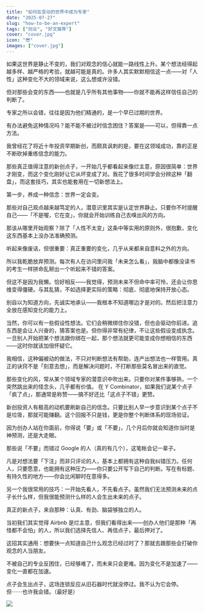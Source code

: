 ```yaml
---
title: "如何在变动的世界中成为专家"
date: "2025-07-27"
slug: "how-to-be-an-expert"
tags: ["创业", "好文推荐"]
cover: "cover.jpg"
icon: "😎"
images: ["cover.jpg"]
---
```

如果这世界是静止不变的，我们对观念的信心就能一路线性上升。某个想法经得起越多样、越严格的考验，就越可能是真的。许多人其实默默相信这一点——对「人性」这种变化不大的领域来说，这么想或许没错。



但对那些会变的东西——也就是几乎所有其他事物——你就不能再这样信任自己的判断了。



专家之所以会错，往往是因为他们精通的，是一个早已过期的世界。



有办法避免这种情况吗？能不能不被过时信念困住？答案是——可以，但得靠一点方法。



我曾经花了将近十年投资早期新创，而颇具讽刺的是，要在这领域成功，靠的正是不断砍掉重练信念的能力。



那些真正值得注意的新创点子，一开始几乎都看起来像烂主意，原因很简单：世界才刚变，而这个变化刚好让它从坏变成了对。我花了很多时间学会分辨这种「翻盘」，而这套技巧，其实也能套用在一切新想法上。



第一步，养成一种信念：世界一定会变。



那些对自己观点越来越笃定的人，潜意识里其实是认定世界静止。只要你不时提醒自己——「不是喔，它在变」，你就会开始训练自己去嗅出风的方向。



那该从哪里开始观察？除了「人性不太变」这条中等实用的原则外，很抱歉，变化这东西基本上没办法准确预测。



听起来像废话，但很重要：真正重要的变化，几乎从来都来自意料之外的方向。



所以我乾脆放弃预测。每次有人在访问里问我「未来怎么看」，我脑中都像没读书的考生一样拼命乱掰出一个听起来不错的答案。



但这不是因为我懒。恰好相反——我觉得，预测未来不但命中率可怜，还会让你思维变得僵硬。与其乱猜，不如选择更实际的策略：彻底、彻底地保持开放心态。



别自以为知道方向，先诚实地承认——我根本不知道哪边才是对的。然后把注意力全放在感知变化的能力上。



当然，你可以有一些假设性想法。它们会稍微绑住你没错，但也会驱动你前进。追东西是会让人兴奋的，猜答案也是。但你得非常有纪律，不让这些假设变成执念。
一旦别人开始把某个想法跟你绑在一起，那个想法就更可能变成你想相信的东西——这时你就该加倍怀疑它。



我相信，这种偏被动的做法，不只对判断想法有帮助，连产出想法也一样管用。真正的诀窍不是「刻意去想」，而是解决问题时，不打断那些莫名冒出来的直觉。



那些变化的风，常从某个领域专家的潜意识中吹出来。只要你对某件事够熟，一个突然跳出来的怪念头，几乎都有价值。
在 Y Combinator，如果我们说某个点子「疯了点」，那通常是称赞——搞不好还比「这点子不错」更赞。



新创投资人有极高的动机要刷新自己的信念。只要比别人早一步意识到某个点子不是垃圾，那就可能赚翻。这个回报不只是钱，更是你整个判断体系的现场验证。



因为创办人站在你面前，你得说「要」或「不要」，几个月后你就会知道你当时是神预测，还是大走眼。



那些说「不要」而错过 Google 的人（真的有几个），这笔帐会记一辈子。



凡是对想法要「下注」而非只评论的人，基本上都拥有这种自我纠错压力。任何人，只要愿意，也能拥有这种压力——你只要公开写下自己的判断。写在有标题、有持久性的地方——你会比闲聊时在意得多。



另一个我很常用的技巧：一开始先看人，不先看点子。虽然我们无法预测未来的点子长什么样，但我很能预测什么样的人会生出未来的点子。



真正的新点子，来自那种：认真、有劲、脑袋够独立的人。



当初我们其实觉得 Airbnb 是烂主意，但我们看得出来——创办人他们是那种「再怪都不会怕」的人，所以我们选择先信人、再信点子，最后押对了。



这招其实通用：想要快一点知道自己什么观念已经过时了？那就去跟那些会打破你观念的人当朋友。



不被自己的专业反困住，已经够难了，而未来只会更难。因为变化不是加速了——变化一直都在加速。



点子会生出点子，这场连锁反应从旧石器时代就没停过。我不认为它会停。
但⋯⋯也许我会错。（最好是）




![](https://prod-files-secure.s3.us-west-2.amazonaws.com/112d0858-5090-4d34-a606-b75eb8d65fd2/46476355-9cf3-4e99-9b7a-3531bc426380/1000202064.png?X-Amz-Algorithm=AWS4-HMAC-SHA256&X-Amz-Content-Sha256=UNSIGNED-PAYLOAD&X-Amz-Credential=ASIAZI2LB466VNLLXDB7%2F20251018%2Fus-west-2%2Fs3%2Faws4_request&X-Amz-Date=20251018T051228Z&X-Amz-Expires=3600&X-Amz-Security-Token=IQoJb3JpZ2luX2VjEAwaCXVzLXdlc3QtMiJIMEYCIQDEWnAfyEjKe7uYVPYomjEopt19Vt5XXmklOashS93tagIhANy6wbDmGVBXSZ4OBe1YITrlYJF%2F%2FZvGgmnIvpe9tJExKogECLX%2F%2F%2F%2F%2F%2F%2F%2F%2F%2FwEQABoMNjM3NDIzMTgzODA1IgwcThfqYbFU6Np4t%2B4q3AOPyWlDVPY4ZQGFfcqe17gBwdDosxnRTWKxtc6LgydrowlS8FqesEZ6KE9Iq2a0DlmtD77KSJSb2phMiAlpx7A8sA%2BvYIL8dffdWPfPtD5hAIboJttFpAoqDbh8QmxSayK3T4DMTPxwKNi%2Fwc5QBKyU33xn9jHwDeLu7SGobm4kPiHqyYj3lPJp7Y8NkWWYwYwQPRrZqM0%2F5xlxwUqwtfHyc%2BetfzwVLLDYvdT47gxPgTz5IcTCrbU%2BmBUJSE5gEMUIOETtfuMR7ii%2BRz2ZvEGbT8jbACP%2Bh3ea8Wy3qS7U1PN%2BbZPNqZFtG%2BdMMrBe%2BB5uLqNm27oYE78zBw6y0hy0cJuD8KHIfieR8Jqqvc5wM792ZqboQLTvx5vUMQ0YH9fw%2Fok9ofuuh6qRbR9q7nBo513IQuwnkP7GYcHREvqZoBLkTTIxmZA77sQiX6w6Uw51XhrDydEKmbD0UXRTpP8Zix4eWYnj5P2Jm573tObNxMAB80K77frqwWnqjILBOyXo9KXFxTrHKYj%2FlRRcc%2BVapUHH2T47pW2OmyC4ZPmEiW%2FO5A2cesIuD%2FEHlnkLkVVFn856fEL%2FbLNavIoUjOfurtOjG%2B2LW06h9Tf0qDzDR%2FFjOzvHFJjhds%2BUrDDUo8zHBjqkAfEv4JQzqXnhg2lNP%2FbH4%2FhsstVdDMYjSmwR3XJe%2B%2BF0jcu%2FygSD1kY180Rr9UtRK%2F0E9u%2B4dfii%2BKLHNVKX3RQ0U9nWg3bM05jzFng8XN1%2FZdKC79ukuKKuWElhAa4lipXFNR4cj7spe%2F4ovSAdOrNisVu6f7mRtcsIF6zXfCqRHI%2FINp8CsqW62ASc%2B2%2FYhSYpWL47azKgd2QPSqR4JMx6FY0n&X-Amz-Signature=6287bd09b3f03ae0004d9ab5e2a5c742406c60a715d0faa285582a16bee4d279&X-Amz-SignedHeaders=host&x-amz-checksum-mode=ENABLED&x-id=GetObject)

